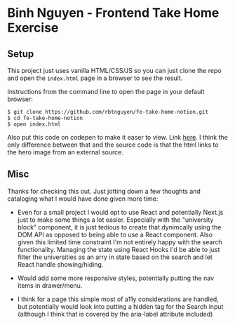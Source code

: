 # Binh Nguyen - Frontend Take Home Exercise 

## Setup

This project just uses vanilla HTML/CSS/JS so you can just clone the repo and open the `index.html` page in a browser to see the result.

Instructions from the command line to open the page in your default browser:
```
$ git clone https://github.com/rbtnguyen/fe-take-home-notion.git
$ cd fe-take-home-notion
$ open index.html
```

Also put this code on codepen to make it easer to view. Link [here](https://codepen.io/rbtnguyen/full/LYMrvKg). I think the only difference between that and the source code is that the html links to the hero image from an external source.

## Misc

Thanks for checking this out. Just jotting down a few thoughts and cataloging what I would have done given more time:

- Even for a small project I would opt to use React and potentially Next.js just to make some things a lot easier. Especially with the "university block" component, it is just tedious to create that dynimcally using the DOM API as opposed to being able to use a React component. Also given this limited time constraint I'm not entirely happy with the search functionality. Managing the state using React Hooks I'd be able to just filter the universities as an arry in state based on the search and let React handle showing/hiding.

- Would add some more responsive styles, potentially putting the nav items in drawer/menu.

- I think for a page this simple most of a11y considerations are handled, but potentially would look into putting a hidden <label> tag for the Search input (although I think that is covered by the aria-label attribute included)
